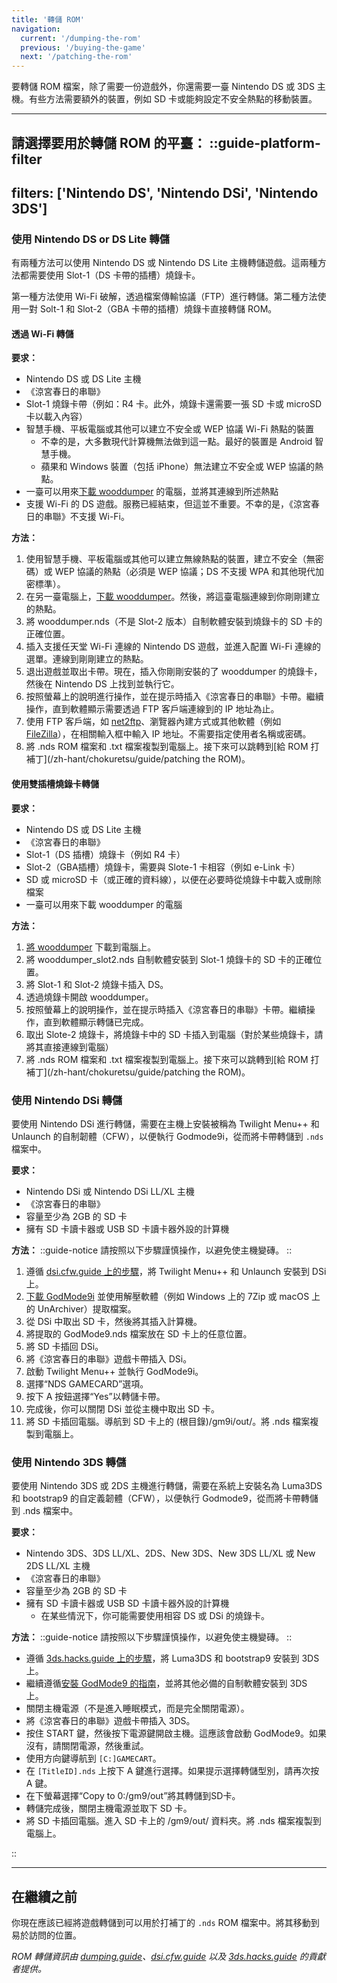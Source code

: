 ```yaml
---
title: '轉儲 ROM'
navigation:
  current: '/dumping-the-rom'
  previous: '/buying-the-game'
  next: '/patching-the-rom'
---
```


要轉儲 ROM 檔案，除了需要一份遊戲外，你還需要一臺 Nintendo DS 或 3DS 主機。有些方法需要額外的裝置，例如 SD 卡或能夠設定不安全熱點的移動裝置。

---

**請選擇要用於轉儲 ROM 的平臺：**
::guide-platform-filter
---
filters: ['Nintendo DS', 'Nintendo DSi', 'Nintendo 3DS']
---
<div class="platform-filtered platform-nintendo_ds">

### 使用 Nintendo DS or DS Lite 轉儲
有兩種方法可以使用 Nintendo DS 或 Nintendo DS Lite 主機轉儲遊戲。這兩種方法都需要使用 Slot-1（DS 卡帶的插槽）燒錄卡。

第一種方法使用 Wi-Fi 破解，透過檔案傳輸協議（FTP）進行轉儲。第二種方法使用一對 Solt-1 和 Slot-2（GBA 卡帶的插槽）燒錄卡直接轉儲 ROM。

#### 透過 Wi-Fi 轉儲
**要求：**
* Nintendo DS 或 DS Lite 主機
* 《涼宮春日的串聯》
* Slot-1 燒錄卡帶（例如：R4 卡。此外，燒錄卡還需要一張 SD 卡或 microSD 卡以載入內容）
* 智慧手機、平板電腦或其他可以建立不安全或 WEP 協議 Wi-Fi 熱點的裝置
  - 不幸的是，大多數現代計算機無法做到這一點。最好的裝置是 Android 智慧手機。
  - 蘋果和 Windows 裝置（包括 iPhone）無法建立不安全或 WEP 協議的熱點。
* 一臺可以用來[下載 wooddumper](https://digiex.net/threads/wood-dumper-dump-nintendo-ds-roms-and-save-games-over-wi-fi-with-an-nintendo-ds.14729/) 的電腦，並將其連線到所述熱點
* 支援 Wi-Fi 的 DS 遊戲。服務已經結束，但這並不重要。不幸的是，《涼宮春日的串聯》不支援 Wi-Fi。

**方法：**
1. 使用智慧手機、平板電腦或其他可以建立無線熱點的裝置，建立不安全（無密碼）或 WEP 協議的熱點（必須是 WEP 協議；DS 不支援 WPA 和其他現代加密標準）。
2. 在另一臺電腦上，[下載 wooddumper](https://digiex.net/threads/wood-dumper-dump-nintendo-ds-roms-and-save-games-over-wi-fi-with-an-nintendo-ds.14729/)。然後，將這臺電腦連線到你剛剛建立的熱點。
3. 將 wooddumper.nds（不是 Slot-2 版本）自制軟體安裝到燒錄卡的 SD 卡的正確位置。
4. 插入支援任天堂 Wi-Fi 連線的 Nintendo DS 遊戲，並進入配置 Wi-Fi 連線的選單。連線到剛剛建立的熱點。
5. 退出遊戲並取出卡帶。現在，插入你剛剛安裝的了 wooddumper 的燒錄卡，然後在 Nintendo DS 上找到並執行它。
6. 按照螢幕上的說明進行操作，並在提示時插入《涼宮春日的串聯》卡帶。繼續操作，直到軟體顯示需要透過 FTP 客戶端連線到的 IP 地址為止。
7. 使用 FTP 客戶端，如 [net2ftp](https://www.net2ftp.com/)、瀏覽器內建方式或其他軟體（例如 [FileZilla](https://filezilla-project.org/)），在相關輸入框中輸入 IP 地址。不需要指定使用者名稱或密碼。
8. 將 .nds ROM 檔案和 .txt 檔案複製到電腦上。接下來可以跳轉到[給 ROM 打補丁](/zh-hant/chokuretsu/guide/patching the ROM)。

#### 使用雙插槽燒錄卡轉儲
**要求：**
* Nintendo DS 或 DS Lite 主機
* 《涼宮春日的串聯》
* Slot-1（DS 插槽）燒錄卡（例如 R4 卡）
* Slot-2（GBA插槽）燒錄卡，需要與 Slote-1 卡相容（例如 e-Link 卡）
* SD 或 microSD 卡（或正確的資料線），以便在必要時從燒錄卡中載入或刪除檔案
* 一臺可以用來下載 wooddumper 的電腦

**方法：**
1. [將 wooddumper](https://digiex.net/threads/wood-dumper-dump-nintendo-ds-roms-and-save-games-over-wi-fi-with-an-nintendo-ds.14729/) 下載到電腦上。
2. 將 wooddumper_slot2.nds 自制軟體安裝到 Slot-1 燒錄卡的 SD 卡的正確位置。
3. 將 Slot-1 和 Slot-2 燒錄卡插入 DS。
4. 透過燒錄卡開啟 wooddumper。
5. 按照螢幕上的說明操作，並在提示時插入《涼宮春日的串聯》卡帶。繼續操作，直到軟體顯示轉儲已完成。
6. 取出 Slote-2 燒錄卡，將燒錄卡中的 SD 卡插入到電腦（對於某些燒錄卡，請將其直接連線到電腦）
7. 將 .nds ROM 檔案和 .txt 檔案複製到電腦上。接下來可以跳轉到[給 ROM 打補丁](/zh-hant/chokuretsu/guide/patching the ROM)。

</div>

<div class="platform-filtered platform-nintendo_dsi">

### 使用 Nintendo DSi 轉儲

要使用 Nintendo DSi 進行轉儲，需要在主機上安裝被稱為 Twilight Menu++ 和 Unlaunch 的自制韌體（CFW），以便執行 Godmode9i，從而將卡帶轉儲到 `.nds` 檔案中。

**要求：**
* Nintendo DSi 或 Nintendo DSi LL/XL 主機
* 《涼宮春日的串聯》
* 容量至少為 2GB 的 SD 卡
* 擁有 SD 卡讀卡器或 USB SD 卡讀卡器外設的計算機

**方法：**
::guide-notice
請按照以下步驟謹慎操作，以避免使主機變磚。
::
1. 遵循 [dsi.cfw.guide 上的步驟](https://dsi.cfw.guide/zh_CN/launching-the-exploit.html)，將 Twilight Menu++ 和 Unlaunch 安裝到 DSi 上。
2. [下載 GodMode9i](https://github.com/DS-Homebrew/GodMode9i/releases) 並使用解壓軟體（例如 Windows 上的 7Zip 或 macOS 上的 UnArchiver）提取檔案。
3. 從 DSi 中取出 SD 卡，然後將其插入計算機。
4. 將提取的 GodMode9.nds 檔案放在 SD 卡上的任意位置。
5. 將 SD 卡插回 DSi。
6. 將《涼宮春日的串聯》遊戲卡帶插入 DSi。
7. 啟動 Twilight Menu++ 並執行 GodMode9i。
8. 選擇“NDS GAMECARD”選項。
9. 按下 A 按鈕選擇“Yes”以轉儲卡帶。
10. 完成後，你可以關閉 DSi 並從主機中取出 SD 卡。
11. 將 SD 卡插回電腦。導航到 SD 卡上的 (根目錄)/gm9i/out/。將 .nds 檔案複製到電腦上。


</div>

<div class="platform-filtered platform-nintendo_3ds">

### 使用 Nintendo 3DS 轉儲

要使用 Nintendo 3DS 或 2DS 主機進行轉儲，需要在系統上安裝名為 Luma3DS 和 bootstrap9 的自定義韌體（CFW），以便執行 Godmode9，從而將卡帶轉儲到 .nds 檔案中。

**要求：**
* Nintendo 3DS、3DS LL/XL、2DS、New 3DS、New 3DS LL/XL 或 New 2DS LL/XL 主機
* 《涼宮春日的串聯》
* 容量至少為 2GB 的 SD 卡
* 擁有 SD 卡讀卡器或 USB SD 卡讀卡器外設的計算機
  * 在某些情況下，你可能需要使用相容 DS 或 DSi 的燒錄卡。

**方法：**
::guide-notice
請按照以下步驟謹慎操作，以避免使主機變磚。
::
* 遵循 [3ds.hacks.guide 上的步驟](https://3ds.hacks.guide/zh_CN/get-started.html)，將 Luma3DS 和 bootstrap9 安裝到 3DS 上。
* 繼續遵循[安裝 GodMode9 的指南](https://3ds.hacks.guide/zh_CN/finalizing-setup.html)，並將其他必備的自制軟體安裝到 3DS 上。
* 關閉主機電源（不是進入睡眠模式，而是完全關閉電源）。
* 將《涼宮春日的串聯》遊戲卡帶插入 3DS。
* 按住 START 鍵，然後按下電源鍵開啟主機。這應該會啟動 GodMode9。如果沒有，請關閉電源，然後重試。
* 使用方向鍵導航到 `[C:]GAMECART`。
* 在 `[TitleID].nds` 上按下 A 鍵進行選擇。如果提示選擇轉儲型別，請再次按 A 鍵。
* 在下螢幕選擇“Copy to 0:/gm9/out”將其轉儲到SD卡。
* 轉儲完成後，關閉主機電源並取下 SD 卡。
* 將 SD 卡插回電腦。進入 SD 卡上的 /gm9/out/ 資料夾。將 .nds 檔案複製到電腦上。

</div>
::

---

## 在繼續之前
你現在應該已經將遊戲轉儲到可以用於打補丁的 `.nds` ROM 檔案中。將其移動到易於訪問的位置。

*ROM 轉儲資訊由 [dumping.guide](https://dumping.guide/carts/nintendo/ds)、[dsi.cfw.guide](https://dsi.cfw.guide/) 以及 [3ds.hacks.guide](https://3ds.hacks.guide/) 的貢獻者提供。*